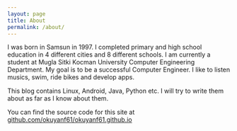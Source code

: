 ```yaml
---
layout: page
title: About
permalink: /about/
---
```

I was born in Samsun in 1997. I completed primary and high school education in 4 different cities and 8 different schools. I am currently a student at Mugla Sitki Kocman University Computer Engineering Department. My goal is to be a successful Computer Engineer. I like to listen musics, swim, ride bikes and develop apps.

This blog contains Linux, Android, Java, Python etc. I will try to write them about as far as I know about them.


You can find the source code for this site at [github.com/okuyanf61/okuyanf61.github.io](https://github.com/okuyanf61/okuyanf61.github.io)